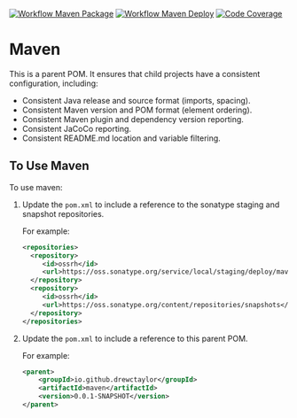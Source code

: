 [![Workflow Maven Package](https://github.com/drewctaylor/maven/workflows/workflow-maven-package/badge.svg)](https://github.com/drewctaylor/maven/workflows/workflow-maven-package/badge.svg)
[![Workflow Maven Deploy](https://github.com/drewctaylor/maven/workflows/workflow-maven-deploy/badge.svg)](https://github.com/drewctaylor/maven/workflows/workflow-maven-deploy/badge.svg)
[![Code Coverage](https://codecov.io/gh/drewctaylor/maven/branch/trunk/graph/badge.svg)](https://codecov.io/gh/drewctaylor/maven)

# Maven

This is a parent POM. It ensures that child projects have a consistent configuration, including:

* Consistent Java release and source format (imports, spacing).
* Consistent Maven version and POM format (element ordering).
* Consistent Maven plugin and dependency version reporting.
* Consistent JaCoCo reporting.
* Consistent README.md location and variable filtering.

## To Use Maven

To use maven:

1) Update the `pom.xml` to include a reference to the sonatype staging and snapshot repositories.

    For example:

    ```xml
   <repositories>
      <repository>
         <id>ossrh</id>
         <url>https://oss.sonatype.org/service/local/staging/deploy/maven2</url>
      </repository>
      <repository>
         <id>ossrh</id>
         <url>https://oss.sonatype.org/content/repositories/snapshots</url>
      </repository>
   </repositories>
    ```

2) Update the `pom.xml` to include a reference to this parent POM.

    For example:

    ```xml
    <parent>
        <groupId>io.github.drewctaylor</groupId>
        <artifactId>maven</artifactId>
        <version>0.0.1-SNAPSHOT</version>
    </parent>
    ```